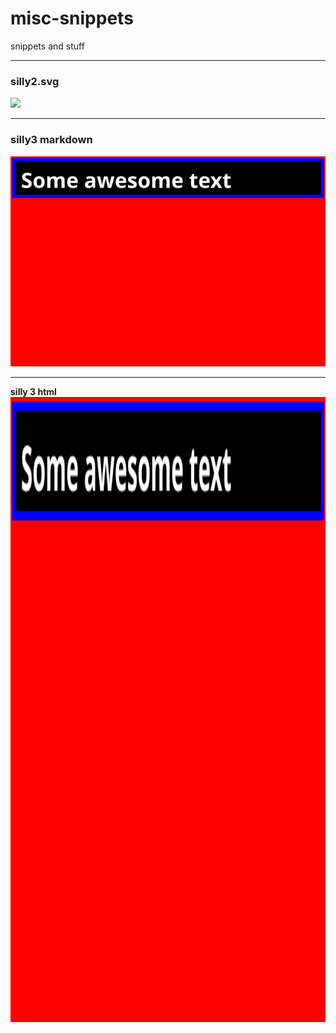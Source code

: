 # misc-snippets
snippets and stuff

---

### silly2.svg
![](silly2.svg)

---

### silly3 markdown 
![](silly3.svg)

---

<b>silly 3 html</b>
<img src="silly3.svg" width="100%" height="1000">
